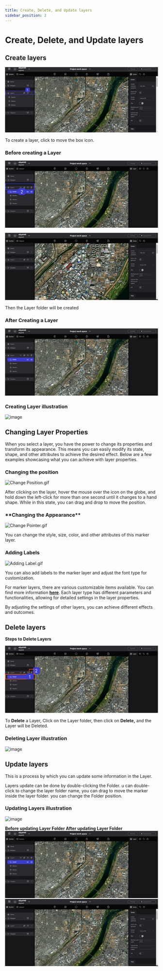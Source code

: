 ```yaml
---
title: Create, Delete, and Update layers 
sidebar_position: 2
---
```


# Create, Delete, and Update layers

## Create layers

![image](./img/01.png)

To create a layer, click to move the box icon.

### Before creating a Layer

![image](./img/02.png)

![image](./img/03.png)

Then the Layer folder will be created

### After Creating a Layer

![image](./img/04.png)

### Creating Layer illustration

![image](./img/05.gif)

## Changing Layer Properties

When you select a layer, you have the power to change its properties and transform its appearance. This means you can easily modify its state, shape, and other attributes to achieve the desired effect. Below are a few examples showcasing what you can achieve with layer properties.

### Changing the position

![Change Position.gif](./img/06Change_Position.gif)

After clicking on the layer, hover the mouse over the icon on the globe, and hold down the left-click for more than one second until it changes to a hand shape. While in this state, you can drag and drop to move the position.

### \***\*Changing the Appearance\*\***

![Change Pointer.gif](./img/07Change_Pointer.gif)

You can change the style, size, color, and other attributes of this marker layer.

### Adding Labels

![Adding Label.gif](./img/08Adding_Label.gif)

You can also add labels to the marker layer and adjust the font type for customization.

For marker layers, there are various customizable items available. You can find more information **[here](./reearth-layers/marker/marker.md)**. Each layer type has different parameters and functionalities, allowing for detailed settings in the layer properties.

By adjusting the settings of other layers, you can achieve different effects and outcomes.

## Delete layers

**Steps to Delete Layers**

![image](./img/09.png)

To **Delete** a Layer, Click on the Layer folder, then click on **Delete,** and the Layer will be Deleted.

### Deleting Layer illustration

![image](./img/010.gif)

## Update layers

This is a process by which you can update some information in the Layer.

Layers update can be done by double-clicking the Folder. u can double-click to change the layer folder name, you can drag to move the marker inside the layer folder. you can change the Folder position.

### Updating Layers illustration

![image](./img/011.gif)

**Before updating Layer Folder After updating Layer Folder**
![image](./img/012.png)
![image](./img/013.png)
